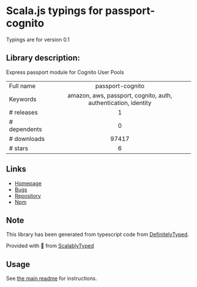 
# Scala.js typings for passport-cognito

Typings are for version 0.1

## Library description:
Express passport module for Cognito User Pools

|                    |                 |
| ------------------ | :-------------: |
| Full name          | passport-cognito |
| Keywords           | amazon, aws, passport, cognito, auth, authentication, identity |
| # releases         | 1 |
| # dependents       | 0 |
| # downloads        | 97417 |
| # stars            | 6 |

## Links
- [Homepage](https://github.com/kndt84/passport-cognito#readme)
- [Bugs](https://github.com/kndt84/passport-cognito/issues)
- [Repository](https://github.com/kndt84/passport-cognito)
- [Npm](https://www.npmjs.com/package/passport-cognito)
    


## Note
This library has been generated from typescript code from [DefinitelyTyped](https://definitelytyped.org).

Provided with :purple_heart: from [ScalablyTyped](https://github.com/oyvindberg/ScalablyTyped)

## Usage
See [the main readme](../../readme.md) for instructions.


